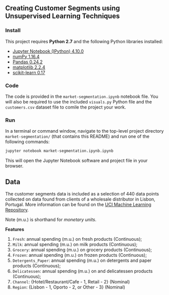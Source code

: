## Creating Customer Segments using Unsupervised Learning Techniques

### Install

This project requires **Python 2.7** and the following Python libraries installed:

- [Jupyter Notebook (IPython) 4.10.0](https://ipython.org/)
- [numPy 1.16.4](http://www.numpy.org/)
- [Pandas 0.24.2](http://pandas.pydata.org/)
- [matplotlib 2.2.4](http://matplotlib.org/)
- [scikit-learn 0.17](http://scikit-learn.org/stable/)

### Code

The code is provided in the `market-segmentation.ipynb` notebook file. You will also be required to use the included `visuals.py` Python file and the `customers.csv` dataset file to comile the project your work.

### Run

In a terminal or command window, navigate to the top-level project directory `market-segmentation/` (that contains this README) and run one of the following commands:

```bash
jupyter notebook market-segmentation.ipynb.ipynb
```

This will open the Jupyter Notebook software and project file in your browser.

## Data

The customer segments data is included as a selection of 440 data points collected on data found from clients of a wholesale distributor in Lisbon, Portugal. More information can be found on the [UCI Machine Learning Repository](https://archive.ics.uci.edu/ml/datasets/Wholesale+customers).

Note (m.u.) is shorthand for *monetary units*.

**Features**
1) `Fresh`: annual spending (m.u.) on fresh products (Continuous); 
2) `Milk`: annual spending (m.u.) on milk products (Continuous); 
3) `Grocery`: annual spending (m.u.) on grocery products (Continuous); 
4) `Frozen`: annual spending (m.u.) on frozen products (Continuous);
5) `Detergents_Paper`: annual spending (m.u.) on detergents and paper products (Continuous);
6) `Delicatessen`: annual spending (m.u.) on and delicatessen products (Continuous); 
7) `Channel`: {Hotel/Restaurant/Cafe - 1, Retail - 2} (Nominal)
8) `Region`: {Lisbon - 1, Oporto - 2, or Other - 3} (Nominal) 
